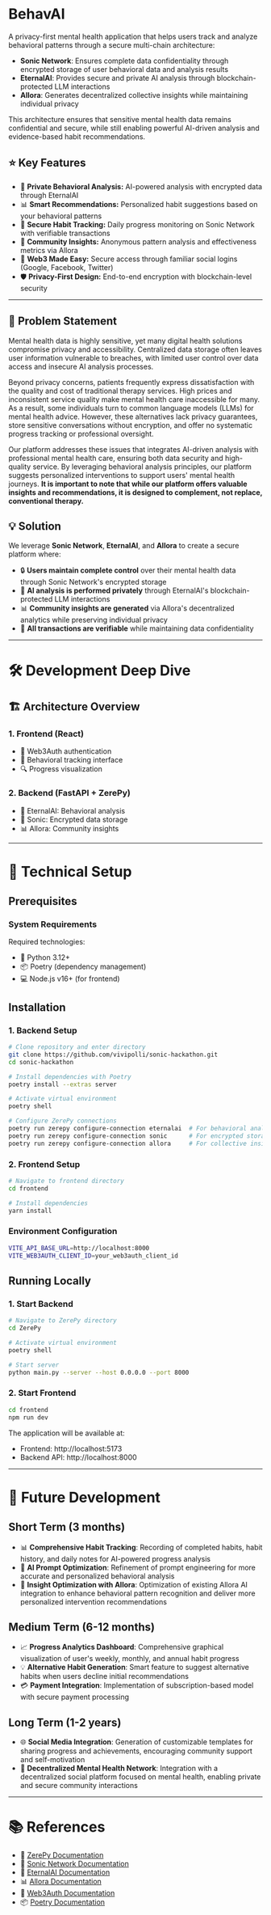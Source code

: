 # BehavAI

A privacy-first mental health application that helps users track and analyze behavioral patterns through a secure multi-chain architecture:

- **Sonic Network**: Ensures complete data confidentiality through encrypted storage of user behavioral data and analysis results
- **EternalAI**: Provides secure and private AI analysis through blockchain-protected LLM interactions
- **Allora**: Generates decentralized collective insights while maintaining individual privacy

This architecture ensures that sensitive mental health data remains confidential and secure, while still enabling powerful AI-driven analysis and evidence-based habit recommendations.

## ⭐ Key Features

- 🧠 **Private Behavioral Analysis:** AI-powered analysis with encrypted data through EternalAI
- 📊 **Smart Recommendations:** Personalized habit suggestions based on your behavioral patterns
- 📝 **Secure Habit Tracking:** Daily progress monitoring on Sonic Network with verifiable transactions
- 🔗 **Community Insights:** Anonymous pattern analysis and effectiveness metrics via Allora
- 🔑 **Web3 Made Easy:** Secure access through familiar social logins (Google, Facebook, Twitter)
- 🛡️ **Privacy-First Design:** End-to-end encryption with blockchain-level security

---

## 🎯 Problem Statement

Mental health data is highly sensitive, yet many digital health solutions compromise privacy and accessibility. Centralized data storage often leaves user information vulnerable to breaches, with limited user control over data access and insecure AI analysis processes.

Beyond privacy concerns, patients frequently express dissatisfaction with the quality and cost of traditional therapy services. High prices and inconsistent service quality make mental health care inaccessible for many. As a result, some individuals turn to common language models (LLMs) for mental health advice. However, these alternatives lack privacy guarantees, store sensitive conversations without encryption, and offer no systematic progress tracking or professional oversight.

Our platform addresses these issues that integrates AI-driven analysis with professional mental health care, ensuring both data security and high-quality service. By leveraging behavioral analysis principles, our platform suggests personalized interventions to support users' mental health journeys. **It is important to note that while our platform offers valuable insights and recommendations, it is designed to complement, not replace, conventional therapy.**

## 💡 Solution

We leverage **Sonic Network**, **EternalAI**, and **Allora** to create a secure platform where:

- 🔒 **Users maintain complete control** over their mental health data through Sonic Network's encrypted storage
- 🤖 **AI analysis is performed privately** through EternalAI's blockchain-protected LLM interactions
- 📊 **Community insights are generated** via Allora's decentralized analytics while preserving individual privacy
- 🔐 **All transactions are verifiable** while maintaining data confidentiality

---

# 🛠️ Development Deep Dive

## 🏗️ Architecture Overview

### 1. Frontend (React)

- 🔑 Web3Auth authentication
- 📱 Behavioral tracking interface
- 🔍 Progress visualization

### 2. Backend (FastAPI + ZerePy)

- 🤖 EternalAI: Behavioral analysis
- 💾 Sonic: Encrypted data storage
- 📊 Allora: Community insights

---

# 🚀 Technical Setup

## Prerequisites

### System Requirements

Required technologies:

- 🐍 Python 3.12+
- 📦 Poetry (dependency management)
- 💻 Node.js v16+ (for frontend)

## Installation

### 1. Backend Setup

```sh
# Clone repository and enter directory
git clone https://github.com/vivipolli/sonic-hackathon.git
cd sonic-hackathon

# Install dependencies with Poetry
poetry install --extras server

# Activate virtual environment
poetry shell

# Configure ZerePy connections
poetry run zerepy configure-connection eternalai  # For behavioral analysis
poetry run zerepy configure-connection sonic      # For encrypted storage
poetry run zerepy configure-connection allora     # For collective insights
```

### 2. Frontend Setup

```sh
# Navigate to frontend directory
cd frontend

# Install dependencies
yarn install
```

### Environment Configuration

```sh
VITE_API_BASE_URL=http://localhost:8000
VITE_WEB3AUTH_CLIENT_ID=your_web3auth_client_id
```

## Running Locally

### 1. Start Backend

```sh
# Navigate to ZerePy directory
cd ZerePy

# Activate virtual environment
poetry shell

# Start server
python main.py --server --host 0.0.0.0 --port 8000
```

### 2. Start Frontend

```sh
cd frontend
npm run dev
```

The application will be available at:

- Frontend: http://localhost:5173
- Backend API: http://localhost:8000

---

# 🔮 Future Development

## Short Term (3 months)

- 📊 **Comprehensive Habit Tracking**: Recording of completed habits, habit history, and daily notes for AI-powered progress analysis
- 🤖 **AI Prompt Optimization**: Refinement of prompt engineering for more accurate and personalized behavioral analysis
- 🧠 **Insight Optimization with Allora**: Optimization of existing Allora AI integration to enhance behavioral pattern recognition and deliver more personalized intervention recommendations

## Medium Term (6-12 months)

- 📈 **Progress Analytics Dashboard**: Comprehensive graphical visualization of user's weekly, monthly, and annual habit progress
- 💡 **Alternative Habit Generation**: Smart feature to suggest alternative habits when users decline initial recommendations
- 💳 **Payment Integration**: Implementation of subscription-based model with secure payment processing

## Long Term (1-2 years)

- 🌐 **Social Media Integration**: Generation of customizable templates for sharing progress and achievements, encouraging community support and self-motivation
- 🤝 **Decentralized Mental Health Network**: Integration with a decentralized social platform focused on mental health, enabling private and secure community interactions

---

# 📚 References

- 🔗 [ZerePy Documentation](https://www.zerepy.org/docs/intro)
- 🌊 [Sonic Network Documentation](https://docs.soniclabs.com/)
- 🤖 [EternalAI Documentation](https://docs.eternalai.org/eternal-ai)
- 📊 [Allora Documentation](https://docs.allora.network/home/explore)
- 🔑 [Web3Auth Documentation](https://web3auth.io/docs/)
- 📦 [Poetry Documentation](https://python-poetry.org/docs/)
